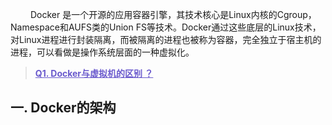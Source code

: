 &emsp;&emsp; Docker 是一个开源的应用容器引擎，其技术核心是Linux内核的Cgroup，Namespace和AUFS类的Union
FS等技术。Docker通过这些底层的Linux技术，对Linux进程进行封装隔离，而被隔离的进程也被称为容器，完全独立于宿主机的进程，可以看做是操作系统层面的一种虚拟化。

> <font color=SlateBlue>  <u>**Q1. Docker与虚拟机的区别 ？**</u></font> 

## 一. Docker的架构

